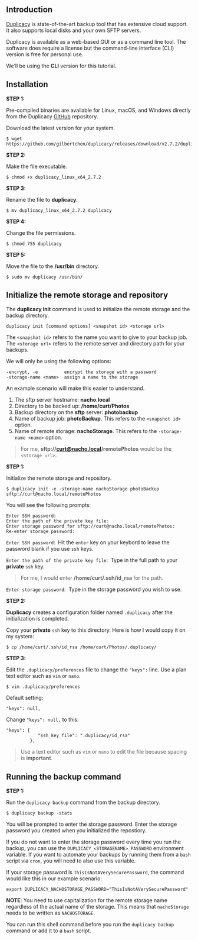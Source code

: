 ## Introduction

[Duplicacy](https://duplicacy.com) is state-of-the-art backup tool that has extensive cloud support. It also supports local disks and your own SFTP servers.     

Duplicacy is available as a web-based GUI or as a command line tool. 
The software does require a license but the command-line interface (CLI) version is free for personal use.  
  
We’ll be using the **CLI** version for this tutorial.

## Installation    

**STEP 1:**   

Pre-compiled binaries are available for Linux, macOS, and Windows directly from the Duplicacy [GitHub](https://github.com/gilbertchen/duplicacy/releases) repository.

Download the latest version for your system.
~~~
$ wget https://github.com/gilbertchen/duplicacy/releases/download/v2.7.2/duplicacy_linux_x64_2.7.2
~~~

**STEP 2:**    

Make the file executable.
~~~
$ chmod +x duplicacy_linux_x64_2.7.2
~~~
   
**STEP 3:**  

Rename the file to **duplicacy**.
~~~
$ mv duplicacy_linux_x64_2.7.2 duplicacy
~~~

**STEP 4:**  

Change the file permissions.
~~~
$ chmod 755 duplicacy
~~~

**STEP 5:**  

Move the file to the **/usr/bin** directory.
~~~
$ sudo mv duplicacy /usr/bin/
~~~

## Initialize the remote storage and repository

The **duplicacy init** command is used to initialize the remote storage and the backup directory.
~~~
duplicacy init [command options] <snapshot id> <storage url>
~~~
The `<snapshot id>` refers to the name you want to give to your backup job.    
The `<storage url>` refers to the remote server and directory path for your backups.

We will only be using the following options:
~~~
-encrypt, -e          encrypt the storage with a password
-storage-name <name>  assign a name to the storage
~~~

An example scenario will make this easier to understand.

1. The sftp server hostname: **nacho.local**
2. Directory to be backed up: **/home/curt/Photos** 
3. Backup directory on the **sftp** server: **photobackup**
4. Name of backup job: **photoBackup**. This refers to the `<snapshot id>` option.
5. Name of remote storage: **nachoStorage**. This refers to the `-storage-name <name>` option.
    
> For me, **sftp://curt@nacho.local/remotePhotos** would be the `<storage url>`.    

**STEP 1:**      

Initialize the remote storage and repository.
~~~
$ duplicacy init -e -storage-name nachoStorage photoBackup sftp://curt@nacho.local/remotePhotos
~~~
You will see the following prompts:
~~~
Enter SSH password:
Enter the path of the private key file:
Enter storage password for sftp://curt@nacho.local/remotePhotos:
Re-enter storage password:
~~~
`Enter SSH password`:&nbsp; Hit the `enter` key on your keybord to leave the password blank if you use `ssh` keys.       

`Enter the path of the private key file`:&nbsp; Type in the full path to your **private** `ssh` key. 
> For me, I would enter **/home/curt/.ssh/id_rsa** for the path.  

`Enter storage password`:&nbsp; Type in the storage password you wish to use.

**STEP 2:**    

**Duplicacy** creates a configuration folder named `.duplicacy` after the initialization is completed.   

Copy your **private** `ssh` key to this directory. Here is how I would copy it on my system:
~~~
$ cp /home/curt/.ssh/id_rsa /home/curt/Photos/.duplicacy/
~~~

**STEP 3:**    

Edit the `.duplicacy/preferences` file to change the `"keys":` line. Use a plan text editor such as `vim` or `nano`.
~~~
$ vim .duplicacy/preferences
~~~

Default setting:
~~~
"keys": null,
~~~

Change `"keys": null,` to this:
~~~
"keys": {
            "ssh_key_file": ".duplicacy/id_rsa"
         },
~~~
> Use a text editor such as `vim` or `nano` to edit the file because spacing is **important**.

## Running the backup command

**STEP 1:**    

Run the `duplicacy backup` command from the backup directory.
~~~
$ duplicacy backup -stats
~~~

You will be prompted to enter the storage password. 
Enter the storage password you created when you initialized the repostiory.

If you do not want to enter the storage password every time you run the backup, you can use the `DUPLICACY_<STORAGENAME>_PASSWORD` environment variable. If you want to automate your backups by running them from a `bash` script via `cron`, you will need to also use this variable.    

If your storage password is `ThisIsNotAVerySecurePassword`, the command would like this in our example scenario:
~~~
export DUPLICACY_NACHOSTORAGE_PASSWORD="ThisIsNotAVerySecurePassword"
~~~
**NOTE**: You need to use capitalization for the remote storage name regardless of the actual name of the storage. This means that `nachoStorage` needs to be written as `NACHOSTORAGE`.

You can run this shell command before you run the `duplicacy backup` command or add it to a `bash` script.
